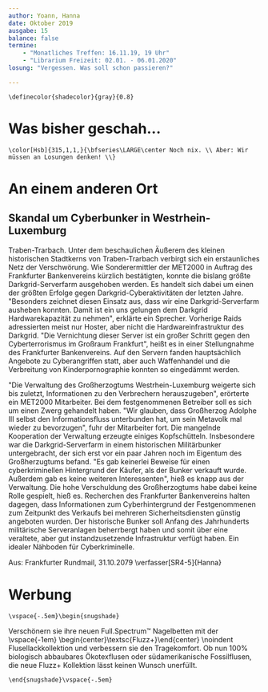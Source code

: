 ```yaml
---
author: Yoann, Hanna
date: Oktober 2019
ausgabe: 15
balance: false
termine:
    - "Monatliches Treffen: 16.11.19, 19 Uhr"
    - "Librarium Freizeit: 02.01. - 06.01.2020"
losung: "Vergessen. Was soll schon passieren?"

---
```


```{=tex}
\definecolor{shadecolor}{gray}{0.8}
```

# Was bisher geschah...
```{=tex}
\color[Hsb]{315,1,1,}{\bfseries\LARGE\center Noch nix. \\ Aber: Wir müssen an Losungen denken! \\}
```

# An einem anderen Ort

<!--
## Bericht von Erian Xe
### An: Allianz der Symbionten — Inneres Globales Gremium
Werte Vereinigte,

unsere Delegation konnte bei den Untersuchungen einen ersten Teilerfolg erzielen. Die Untersuchungen am Riss bei den Florianern haben unerwartete Resultate gezeigt. Eine schnelle Analyse der Proben vor Ort wird nicht ausreichend sein. Dennoch vermutet unsere Delegation, dass eine potentielle existenzielle Gefährdung der Scheibe durch strukturelle Instabilität und unbekannte Substanzen des Risses möglich ist.

Problematisch ist, dass die Florianer in ständigem Gefecht mit anderen Stämmen stehen. Dies kann unsere Forschung massiv beeinträchtigen und es scheint schwierig, alle involvierten — insbesondere auch künftigen — Parteien von dem Nutzen unserer Arbeit zu überzeugen. Dennoch ist es unerlässlich, dass die Allianz die Vision einer harmonischen Lebensführung aufrechterhält und versucht, ihnen die Vorteile nahezubringen.

Trotz der angespannten Situation gibt es noch Aussicht auf erfolgsversprechende Analyse: Eine größere Menge von Aufzeichnungen und verwertbaren Forschungsdaten befindet sich wahrscheinlich auf dem ersten Supercomputer. Dieser soll in der aktiven Zeit auch detaillierte Struktur-Daten zu dem Gebiet der Florianer gesammelt haben. Auch wenn die große Eiszeit das Gerät funktionsunfähig gemacht hat, bin ych doch zuversichtlich, dass eine Reparatur oder zumindest eine Extraktion der Informationen möglich ist. Mit diesen haben wir gute Aussichten darauf, die weitere Entwicklung extrapolieren zu können.

Myne Empfehlung an Sie ist, der Forschung am Riss selbst und der Extraktion relevanter Daten aus dem Supercomputer höchste Priorität einzuräumen. Dabei muss jedoch umsichtig vorgegangen werden, um nicht versehentlich in einen der Florianischen Kriege involviert zu werden.

Detaillierte Berichte aller delegierten Syns, sowie ein Antrag inklusive Kostenaufstellung für weitere Analysen, sind ab Seite 6 zu finden.

Hochachtungsvoll,
Erian Xe, vereinigte Syns — Forschungsbeauftragtys der Riss-Delegation
\Verfasser{Richard}
-->

## Skandal um Cyberbunker in Westrhein-Luxemburg
Traben-Trarbach. Unter dem beschaulichen Äußerem des kleinen historischen Stadtkerns von Traben-Trarbach verbirgt sich ein erstaunliches Netz der Verschwörung.
Wie Sonderermittler der MET2000 in Auftrag des Frankfurter Bankenvereins kürzlich bestätigten, konnte die bislang größte Darkgrid-Serverfarm ausgehoben werden.
Es handelt sich dabei um einen der größten Erfolge gegen Darkgrid-Cyberaktivitäten der letzten Jahre.
"Besonders zeichnet diesen Einsatz aus, dass wir eine Darkgrid-Serverfarm ausheben konnten. Damit ist ein uns gelungen dem Darkgrid Hardwarekapazität zu nehmen", erklärte ein Sprecher.
Vorherige Raids adressierten meist nur Hoster, aber nicht die Hardwareinfrastruktur des Darkgrid.
"Die Vernichtung dieser Server ist ein großer Schritt gegen den Cyberterrorismus im Großraum Frankfurt", heißt es in einer Stellungnahme des Frankfurter Bankenvereins.
Auf den Servern fanden hauptsächlich Angebote zu Cyberangriffen statt, aber auch Waffenhandel und die Verbreitung von Kinderpornographie konnten so eingedämmt werden.

"Die Verwaltung des Großherzogtums Westrhein-Luxemburg weigerte sich bis zuletzt, Informationen zu den Verbrechern herauszugeben", erörterte ein MET2000 Mitarbeiter.
Bei dem festgenommenen Betreiber soll es sich um einen Zwerg gehandelt haben.
"Wir glauben, dass Großherzog Adolphe III selbst den Informationsfluss unterbunden hat, um sein Metavolk mal wieder zu bevorzugen", fuhr der Mitarbeiter fort.
Die mangelnde Kooperation der Verwaltung erzeugte einiges Kopfschütteln.
Insbesondere war die Darkgrid-Serverfarm in einem historischen Militärbunker untergebracht, der sich erst vor ein paar Jahren noch im Eigentum des Großherzugtums befand.
"Es gab keinerlei Beweise für einen cyberkriminellen Hintergrund der Käufer, als der Bunker verkauft wurde. Außerdem gab es keine weiteren Interessenten", hieß es knapp aus der Verwaltung.
Die hohe Verschuldung des Großherzogtums habe dabei keine Rolle gespielt, hieß es.
Recherchen des Frankfurter Bankenvereins halten dagegen, dass Informationen zum Cyberhintergrund der Festgenommenen zum Zeitpunkt des Verkaufs bei mehreren Sicherheitsdiensten günstig angeboten wurden.
Der historische Bunker soll Anfang des Jahrhunderts militärische Serveranlagen beherrbergt haben und somit über eine veraltete, aber gut instandzusetzende Infrastruktur verfügt haben.
Ein idealer Nähboden für Cyberkriminelle.

 Aus: Frankfurter Rundmail, 31.10.2079
\verfasser[SR4-5]{Hanna}

# Werbung

```{=tex}
\vspace{-.5em}\begin{snugshade}
```
Verschönern sie ihre neuen Full.Spectrum™ Nagelbetten mit der
\vspace{-1em}
\begin{center}\textsc{Fluzz+}\end{center} \noindent Flusellackkollektion und verbessern sie den Tragekomfort. Ob nun 100% biologisch abbaubares Ökotexflusen oder südamerikanische Fossilflusen, die neue Fluzz+ Kollektion lässt keinen Wunsch unerfüllt.  
```{=tex}
\end{snugshade}\vspace{-.5em}
```
